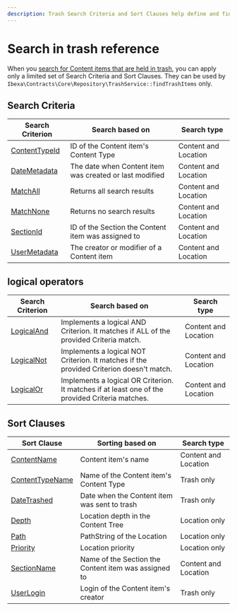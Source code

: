 ```yaml
---
description: Trash Search Criteria and Sort Clauses help define and fine-tune search queries for content in trash.
---
```


# Search in trash reference

When you [search for Content items that are held in trash](../../api/public_php_api_search.md#searching-in-trash), you can apply only a limited set of Search Criteria and Sort Clauses.
They can be used by `Ibexa\Contracts\Core\Repository\TrashService::findTrashItems` only.

## Search Criteria

| Search Criterion | Search based on | Search type |
|-----|-----|-----|
|[ContentTypeId](criteria_reference/contenttypeid_criterion.md)|ID of the Content item's Content Type|Content and Location|
|[DateMetadata](criteria_reference/datemetadata_criterion.md)|The date when Content item was created or last modified|Content and Location|
|[MatchAll](criteria_reference/matchall_criterion.md)|Returns all search results|Content and Location|
|[MatchNone](criteria_reference/matchnone_criterion.md)|Returns no search results|Content and Location|
|[SectionId](criteria_reference/sectionid_criterion.md)|ID of the Section the Content item was assigned to|Content and Location|
|[UserMetadata](criteria_reference/usermetadata_criterion.md)|The creator or modifier of a Content item|Content and Location|

## logical operators

|Search Criterion|Search based on|Search type|
|-----|-----|-----|
|[LogicalAnd](criteria_reference/logicaland_criterion.md)|Implements a logical AND Criterion. It matches if ALL of the provided Criteria match.|Content and Location|
|[LogicalNot](criteria_reference/logicalor_criterion.md)|Implements a logical NOT Criterion. It matches if the provided Criterion doesn't match.|Content and Location|
|[LogicalOr](criteria_reference/logicalor_criterion.md)|Implements a logical OR Criterion. It matches if at least one of the provided Criteria matches.|Content and Location|

## Sort Clauses

| Sort Clause | Sorting based on | Search type|
|-----|-----|-----|
|[ContentName](sort_clause_reference/contentname_sort_clause.md)|Content item's name|Content and Location|
|[ContentTypeName](sort_clause_reference/contenttypename_sort_clause.md)|Name of the Content item's Content Type|Trash only|
|[DateTrashed](sort_clause_reference/datetrashed_sort_clause.md)|Date when the Content item was sent to trash|Trash only|
|[Depth](sort_clause_reference/depth_sort_clause.md)|Location depth in the Content Tree|Location only|
|[Path](sort_clause_reference/path_sort_clause.md)|PathString of the Location|Location only|
|[Priority](sort_clause_reference/priority_sort_clause.md)|Location priority|Location only|
|[SectionName](sort_clause_reference/sectionname_sort_clause.md)|Name of the Section the Content item was assigned to|Content and Location|
|[UserLogin](sort_clause_reference/userlogin_sort_clause.md)|Login of the Content item's creator|Trash only|
